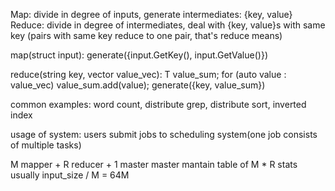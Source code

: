 Map: divide in degree of inputs, generate intermediates: {key, value}
Reduce: divide in degree of intermediates, deal with {key, value}s with same key
(pairs with same key reduce to one pair, that's reduce means)

map(struct input):
	generate({input.GetKey(), input.GetValue()})

reduce(string key, vector<T> value_vec):
	T value_sum;
	for (auto value : value_vec) value_sum.add(value);
	generate({key, value_sum})

common examples: word count, distribute grep, distribute sort, inverted index

usage of system: users submit jobs to scheduling system(one job consists of multiple tasks)

M mapper + R reducer + 1 master
master mantain table of M * R stats
usually input_size / M = 64M
